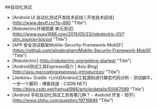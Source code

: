 
##自动化测试


* [Android UI 自动化测试开发技术前线 | 开发技术前线] (http://www.devtf.cn/?p=890  "Title")
* [Robolectric环境搭建 单元测试] (http://www.xuxu1988.com/2015/05/23/robolectric-01/?utm_source=tuicool  "Title")
* [APP 安全测试框架Mobile-Security-Framework-MobSF] (https://github.com/ajinabraham/Mobile-Security-Framework-MobSF  "Title")
* [Robolectric] (http://robolectric.org/getting-started/  "Title")
* [Android测试工具Espresso简介 | Axiu Blog] (http://axiu.me/coding/espresso-introduction/  "Title")
* [Jenkins+ Gradle +Lint对Android工程源码进行静态代码分析 - 测试蜗牛，一步一个脚印 - 博客频道 - CSDN.NET] (http://blog.csdn.net/hwhua1986/article/details/50067089  "Title")
* [Android 手机自动化测试工具有哪几种？ - Android 开发 - 知乎] (http://www.zhihu.com/question/19716849  "Title")
